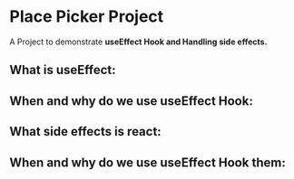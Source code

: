 # Place Picker Project
A Project to demonstrate <b>useEffect Hook<b/> and Handling <b>side effects<b/>.

## What is useEffect:


## When and why do we use useEffect Hook:

## What side effects is react:

## When and why do we use useEffect Hook them:
#